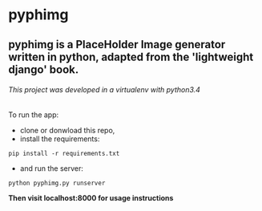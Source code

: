 # pyphimg


## pyphimg is a PlaceHolder Image generator written in python, adapted from the 'lightweight django' book.

###### This project was developed in a virtualenv with python3.4


To run the app: 
- clone or donwload this repo,
- install the requirements:

`pip install -r requirements.txt`

- and run the server:

`python pyphimg.py runserver`

**Then visit localhost:8000 for usage instructions**


